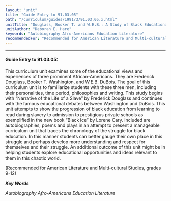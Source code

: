 ```yaml
---
layout: "unit"
title: "Guide Entry to 91.03.05"
path: "/curriculum/guides/1991/3/91.03.05.x.html"
unitTitle: "Douglass, Booker T. and W.E.B.: A Study of Black Educational Theories"
unitAuthor: "Deborah E. Hare"
keywords: "Autobiography Afro-Americans Education Literature"
recommendedFor: "Recommended for American Literature and Multi-cultural Studies, grades 9-12"
---
```

<body>
<hr/>
 <h4>
  Guide Entry to 91.03.05:
 </h4>
 This curriculum unit examines some of the educational views and experiences of three prominent African-Americans. They are Frederick Douglass, Booker T. Washington, and W.E.B. DuBois. The goal of this curriculum unit is to familiarize students with these three men, including their personalities, time period, philosophies and writing. This study begins with “Narrative of the Life of a Slave” by Frederick Douglass and continues with the famous educational debates between Washington and DuBois. This unit attempts to show the progression of black education from learning to read during slavery to admission to prestigious private schools as exemplified in the new book “Black Ice” by Lorene Cary. Included are autobiographies, poems and plays in an attempt to present a manageable curriculum unit that traces the chronology of the struggle for black education. In this manner students can better gauge their own place in this struggle and perhaps develop more understanding and respect for themselves and their struggle. An additional outcome of this unit might be in helping students explore educational opportunities and ideas relevant to them in this chaotic world.
 <p>
  (Recommended for American Literature and Multi-cultural Studies, grades 9-12)
 </p>
<p>
  <b>
   <i>
    Key Words
   </i>
  </b>
  <br/>
 </p>
 <p>
  <i>
   Autobiography Afro-Americans Education Literature
  </i>
 </p>

</body>